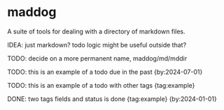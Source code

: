 # maddog

A suite of tools for dealing with a directory of markdown files.

IDEA: just markdown? todo logic might be useful outside that?

TODO: decide on a more permanent name, maddog/md/mddir

TODO: this is an example of a todo due in the past {by:2024-07-01}

TODO: this is an example of a todo with other tags {tag:example}

DONE: two tags fields and status is done {tag:example} {by:2024-01-01}
